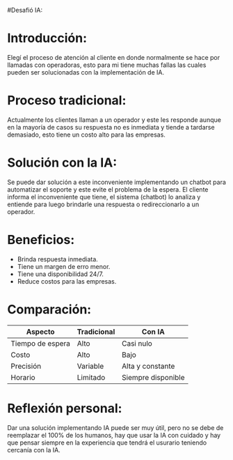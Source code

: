 #Desafió IA:

# Introducción:
Elegí el proceso de atención al cliente en donde normalmente se hace por llamadas con operadoras, esto para mi tiene muchas fallas las cuales pueden ser solucionadas con la implementación de IA.

# Proceso tradicional:
Actualmente los clientes llaman a un operador y este les responde aunque en la mayoría de casos su respuesta no es inmediata y tiende a tardarse demasiado, esto tiene un costo alto para las empresas. 

# Solución con la IA:
Se puede dar solución a este inconveniente implementando un chatbot para automatizar el soporte y este evite el problema de la espera. El cliente informa el inconveniente que tiene, el sistema (chatbot) lo analiza y entiende para luego brindarle una respuesta o redireccionarlo a un operador.

# Beneficios:
- Brinda respuesta inmediata.
- Tiene un margen de erro menor.
- Tiene una disponibilidad 24/7.
- Reduce costos para las empresas.

# Comparación:

| Aspecto          | Tradicional         | Con IA             |
|------------------|---------------------|--------------------|
| Tiempo de espera | Alto                | Casi nulo          |
| Costo            | Alto                | Bajo               |
| Precisión        | Variable            | Alta y constante   |
| Horario          | Limitado            | Siempre disponible |

# Reflexión personal:
Dar una solución implementando IA puede ser muy útil, pero no se debe de reemplazar el 100% de los humanos, hay que usar la IA con cuidado y hay que pensar siempre en la experiencia que tendrá el usurario teniendo cercanía con la IA.
